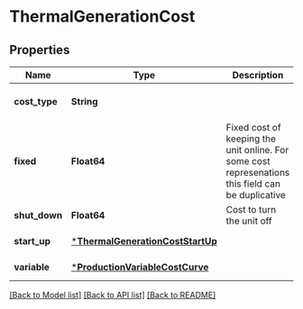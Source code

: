 # ThermalGenerationCost

## Properties

Name | Type | Description | Notes
------------ | ------------- | ------------- | -------------
**cost_type** | **String** |  | [optional] [default to "THERMAL"]
**fixed** | **Float64** | Fixed cost of keeping the unit online. For some cost represenations this field can be duplicative | [default to nothing]
**shut_down** | **Float64** | Cost to turn the unit off | [default to nothing]
**start_up** | [***ThermalGenerationCostStartUp**](ThermalGenerationCostStartUp.md) |  | [default to nothing]
**variable** | [***ProductionVariableCostCurve**](ProductionVariableCostCurve.md) |  | [default to nothing]

[[Back to Model list]](../README.md#models) [[Back to API list]](../README.md#api-endpoints) [[Back to README]](../README.md)
